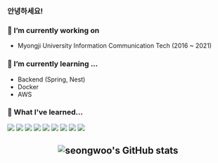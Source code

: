 ### 안녕하세요!

### 🐋 I’m currently working on
- Myongji University Information Communication Tech (2016 ~ 2021)

### 🌱 I’m currently learning ...
- Backend (Spring, Nest)
- Docker
- AWS

### 🌱 What I've learned... 
<img src="https://img.shields.io/badge/Python-3776AB?style=flat-square&logo=Python&logoColor=white"/> <img src="https://img.shields.io/badge/Java-007396?style=flat-square&logo=Java&logoColor=white"/>
  <img src="https://img.shields.io/badge/JavaScript-F7DF1E?style=flat-square&logo=JavaScript&logoColor=white"/>
  <img src="https://img.shields.io/badge/NestJS-E0234E?style=flat-square&logo=NestJS&logoColor=white"/> 
  <img src="https://img.shields.io/badge/TypeScript-3178C6?style=flat-square&logo=TypeScript&logoColor=white"/> <img src="https://img.shields.io/badge/React-61DAFB?style=flat-square&logo=React&logoColor=white"/> <img src="https://img.shields.io/badge/SpringBoot-6DB33F?style=flat-square&logo=SpringBoot&logoColor=white"/> <img src="https://img.shields.io/badge/MySQL-4479A1?style=flat-square&logo=MySQL&logoColor=white"/>  <img src="https://img.shields.io/badge/Linux-black?style=flat-square&logo=Linux&logoColor=white"/>


## <div align="center">![seongwoo's GitHub stats](https://github-readme-stats.vercel.app/api?username=seongwoo-choi&show_icons=true&theme=prussian)</div>
